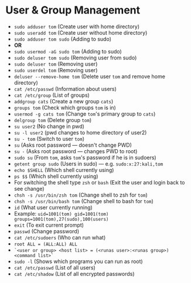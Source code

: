 # User & Group Management

- `sudo adduser tom` (Create user with home directory)  
- `sudo useradd tom` (Create user without home directory)  
- `sudo adduser tom sudo` (Adding to sudo)  
- **OR**  
- `sudo usermod -aG sudo tom` (Adding to sudo)  
- `sudo deluser tom sudo` (Removing user from sudo)  
- `sudo deluser tom` (Removing user)  
- `sudo userdel tom` (Removing user)  
- `deluser --remove-home tom` (Delete user `tom` and remove home directory)  
- `cat /etc/passwd` (Information about users)  
- `cat /etc/group` (List of groups)  
- `addgroup cats` (Create a new group `cats`)  
- `groups tom` (Check which groups `tom` is in)  
- `usermod -g cats tom` (Change `tom`'s primary group to `cats`)  
- `delgroup tom` (Delete group `tom`)
- `su user2` (No change in pwd)
- `su -l user2` (pwd changes to home directory of user2)
- `su - tom` (Switch to user `tom`)  
- `su` (Asks root password — doesn't change PWD)  
- `su -` (Asks root password — changes PWD to root)  
- `sudo su` (From `tom`, asks `tom`'s password if he is in sudoers)  
- `getent group sudo` (Users in sudo) — e.g. `sudo:x:27:kali,tom`  
- `echo $SHELL` (Which shell currently using)  
- `ps $$` (Which shell currently using)  
- For switching the shell type `zsh` or `bash` (Exit the user and login back to see change)  
- `chsh -s /usr/bin/zsh tom` (Change shell to zsh for `tom`)  
- `chsh -s /usr/bin/bash tom` (Change shell to bash for `tom`)  
- `id` (What user currently running)  
- Example: `uid=1001(tom) gid=1001(tom) groups=1001(tom),27(sudo),100(users)`  
- `exit` (To exit current prompt)  
- `passwd` (Change password)  
- `cat /etc/sudoers` (Who can run what)  
- `root ALL = (ALL:ALL) ALL`  
- `` `<user or group> <host list> = (<runas user>:<runas group>) <command list>` ``  
- `sudo -l` (Shows which programs you can run as root)  
- `cat /etc/passwd` (List of all users)  
- `cat /etc/shadow` (List of all encrypted passwords)
